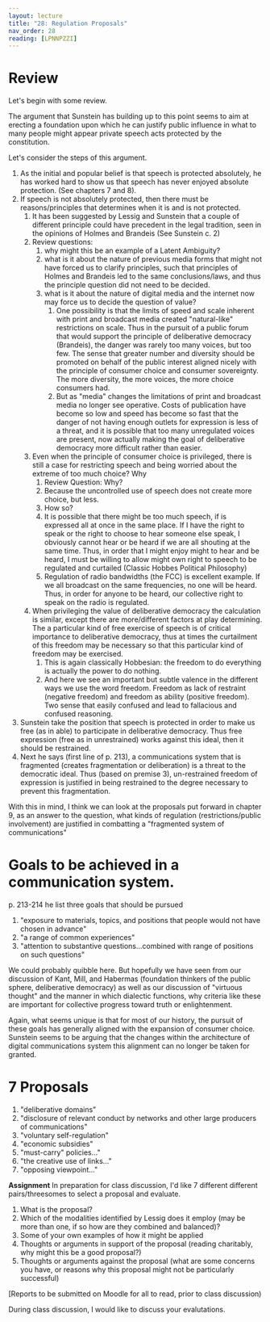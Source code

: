```yaml
---
layout: lecture
title: "28: Regulation Proposals"
nav_order: 28
reading: [LPNNPZZI]
---
```


# Review 

Let's begin with some review. 

The argument that Sunstein has building up to this point seems to aim at erecting a foundation upon which he can justify public influence in what to many people might appear private speech acts protected by the constitution.

Let's consider the steps of this argument.

1. As the initial and popular belief is that speech is protected absolutely, he has worked hard to show us that speech has never enjoyed absolute protection. (See chapters 7 and 8).
1. If speech is not absolutely protected, then there must be reasons/principles that determines when it is and is not protected.
    1. It has been suggested by Lessig and Sunstein that a couple of different principle could have precedent in the legal tradition, seen in the opinions of Holmes and Brandeis (See Sunstein c. 2) 
    1. Review questions: 
        1. why might this be an example of a Latent Ambiguity?
        1. what is it about the nature of previous media forms that might not have forced us to clarify principles, such that principles of Holmes and Brandeis led to the same conclusions/laws, and thus the principle question did not need to be decided. 
        1. what is it about the nature of digital media and the internet now may force us to decide the question of value?
            1. One possibility is that the limits of speed and scale inherent with print and broadcast media created "natural-like" restrictions on scale. Thus in the pursuit of a public forum that would support the principle of deliberative democracy (Brandeis), the danger was rarely too many voices, but too few. The sense that greater number and diversity should be promoted on behalf of the public interest aligned nicely with the principle of consumer choice and consumer sovereignty. The more diversity, the more voices, the more choice consumers had. 
            2. But as "media" changes the limitations of print and broadcast media no longer see operative. Costs of publication have become so low and speed has become so fast that the danger of not having enough outlets for expression is less of a threat, and it is possible that too many unregulated voices are present, now actually making the goal of deliberative democracy more difficult rather than easier.
    1. Even when the principle of consumer choice is privileged, there is still a case for restricting speech and being worried about the extreme of too much choice? Why
        1. Review Question: Why? 
        1. Because the uncontrolled use of speech does not create more choice, but less. 
        1. How so?
          1. It is possible that there might be too much speech, if is expressed all at once in the same place. If I have the right to speak or the right to choose to hear someone else speak, I obviously cannot hear or be heard if we are all shouting at the same time. Thus, in order that I might enjoy might to hear and be heard, I must be willing to allow might own right to speech to be regulated and curtailed (Classic Hobbes Political Philosophy)
          1. Regulation of radio bandwidths (the FCC) is excellent example. If we all broadcast on the same frequencies, no one will be heard. Thus, in order for anyone to be heard, our collective right to speak on the radio is regulated. 
    1. When privileging the value of deliberative democracy the calculation is similar, except there are more/different factors at play determining. The a particular kind of free exercise of speech is of critical importance to deliberative democracy, thus at times the curtailment of this freedom may be necessary so that this particular kind of freedom may be exercised. 
        1. This is again classically Hobbesian: the freedom to do everything is actually the power to do nothing. 
        1. And here we see an important but subtle valence in the different ways we use the word freedom. Freedom as lack of restraint (negative freedom) and freedom as ability (positive freedom). Two sense that easily confused and lead to fallacious and confused reasoning.
1. Sunstein take the position that speech is protected in order to make us free (as in able) to participate in deliberative democracy. Thus free expression (free as in unrestrained) works against this ideal, then it should be restrained.
1. Next he says (first line of p. 213), a communications system that is fragmented (creates fragmentation or deliberation) is a threat to the democratic ideal. Thus (based on premise 3), un-restrained freedom of expression is justified in being restrained to the degree necessary to prevent this fragmentation.

With this in mind, I think we can look at the proposals put forward in chapter 9, as an answer to the question, what kinds of regulation (restrictions/public involvement) are justified in combatting a "fragmented system of communications"

# Goals to be achieved in a communication system.

p. 213-214 he list three goals that should be pursued

1. "exposure to materials, topics, and positions that people would not have chosen in advance"
2. "a range of common experiences"
3. "attention to substantive questions...combined with range of positions on such questions" 

We could probably quibble here. But hopefully we have seen from our discussion of Kant, Mill, and Habermas (foundation thinkers of the public sphere, deliberative democracy) as well as our discussion of "virtuous thought" and the manner in which dialectic functions, why criteria like these are important for collective progress toward truth or enlightenment. 

Again, what seems unique is that for most of our history, the pursuit of these goals has generally aligned with the expansion of consumer choice. Sunstein seems to be arguing that the changes within the architecture of digital communications system this alignment can no longer be taken for granted.

# 7 Proposals

1. "deliberative domains"
2. "disclosure of relevant conduct by networks and other large producers of communications"
3. "voluntary self-regulation"
4. "economic subsidies"
5. "must-carry" policies..."
6. "the creative use of links..."
7. "opposing viewpoint..."

**Assignment** In preparation for class discussion, I'd like 7 different different pairs/threesomes to select a proposal and evaluate. 

1. What is the proposal?
2. Which of the modalities identified by Lessig does it employ (may be more than one, if so how are they combined and balanced)?
3. Some of your own examples of how it might be applied
4. Thoughts or arguments in support of the proposal (reading charitably, why might this be a good proposal?)
5. Thoughts or arguments against the proposal (what are some concerns you have, or reasons why this proposal might not be particularly successful)

[Reports to be submitted on Moodle for all to read, prior to class discussion)

During class discussion, I would like to discuss your evalutations.

